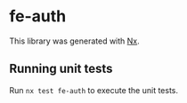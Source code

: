 # fe-auth

This library was generated with [Nx](https://nx.dev).

## Running unit tests

Run `nx test fe-auth` to execute the unit tests.
